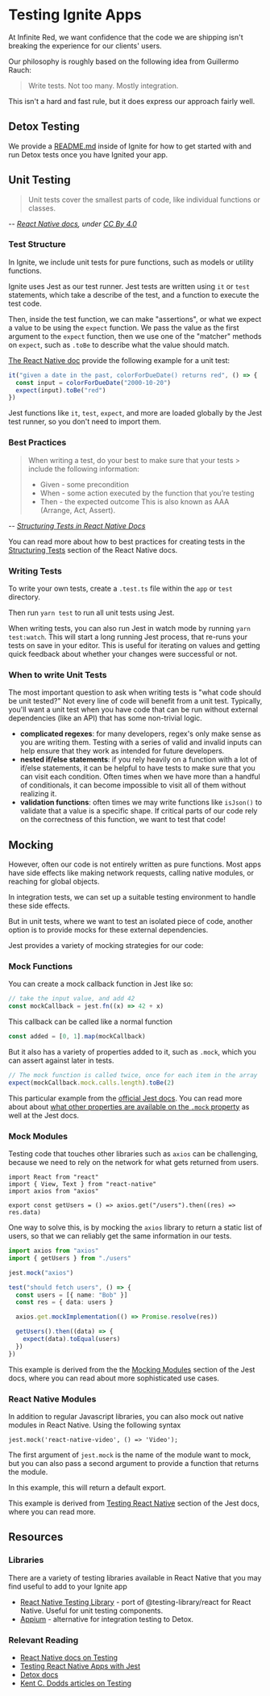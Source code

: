 # Testing Ignite Apps

At Infinite Red, we want confidence that the code we are shipping isn't breaking the experience for our clients' users.

Our philosophy is roughly based on the following idea from Guillermo Rauch:

> Write tests. Not too many. Mostly integration.

This isn't a hard and fast rule, but it does express our approach fairly well.

## Detox Testing

We provide a [README.md](../boilerplate/detox/README.md) inside of Ignite for how to get started with and run Detox tests once you have Ignited your app.

## Unit Testing

> Unit tests cover the smallest parts of code, like individual functions or classes.

-- <cite>[React Native docs](https://reactnative.dev/docs/testing-overview#unit-tests), under [CC By 4.0](https://creativecommons.org/licenses/by/4.0/)</cite>

### Test Structure

In Ignite, we include unit tests for pure functions, such as models or utility functions.

Ignite uses Jest as our test runner. Jest tests are written using `it` or `test` statements, which take a describe of the test, and a function to execute the test code.

Then, inside the test function, we can make "assertions", or what we expect a value to be using the `expect` function. We pass the value as the first argument to the `expect` function, then we use one of the "matcher" methods on `expect`, such as `.toBe` to describe what the value should match.

[The React Native doc](https://reactnative.dev/docs/testing-overview#unit-tests) provide the following example for a unit test:

```ts
it("given a date in the past, colorForDueDate() returns red", () => {
  const input = colorForDueDate("2000-10-20")
  expect(input).toBe("red")
})
```

Jest functions like `it`, `test`, `expect`, and more are loaded globally by the Jest test runner, so you don't need to import them.

### Best Practices

> When writing a test, do your best to make sure that your tests > include the following information:
>
> - Given - some precondition
> - When - some action executed by the function that you’re testing
> - Then - the expected outcome
>   This is also known as AAA (Arrange, Act, Assert).

-- <cite>[Structuring Tests in React Native Docs](https://reactnative.dev/docs/testing-overview#structuring-tests)</cite>

You can read more about how to best practices for creating tests in the [Structuring Tests](https://reactnative.dev/docs/testing-overview#structuring-tests) section of the React Native docs.

### Writing Tests

To write your own tests, create a `.test.ts` file within the `app` or `test` directory.

Then run `yarn test` to run all unit tests using Jest.

When writing tests, you can also run Jest in watch mode by running `yarn test:watch`. This will start a long running Jest process, that re-runs your tests on save in your editor. This is useful for iterating on values and getting quick feedback about whether your changes were successful or not.

### When to write Unit Tests

The most important question to ask when writing tests is "what code should be unit tested?" Not every line of code will benefit from a unit test. Typically, you'll want a unit test when you have code that can be run without external dependencies (like an API) that has some non-trivial logic.

- **complicated regexes**: for many developers, regex's only make sense as you are writing them. Testing with a series of valid and invalid inputs can help ensure that they work as intended for future developers.
- **nested if/else statements**: if you rely heavily on a function with a lot of if/else statements, it can be helpful to have tests to make sure that you can visit each condition. Often times when we have more than a handful of conditionals, it can become impossible to visit all of them without realizing it.
- **validation functions**: often times we may write functions like `isJson()` to validate that a value is a specific shape. If critical parts of our code rely on the correctness of this function, we want to test that code!

## Mocking

However, often our code is not entirely written as pure functions. Most apps have side effects like making network requests, calling native modules, or reaching for global objects.

In integration tests, we can set up a suitable testing environment to handle these side effects.

But in unit tests, where we want to test an isolated piece of code, another option is to provide mocks for these external dependencies.

Jest provides a variety of mocking strategies for our code:

### Mock Functions

You can create a mock callback function in Jest like so:

```ts
// take the input value, and add 42
const mockCallback = jest.fn((x) => 42 + x)
```

This callback can be called like a normal function

```ts
const added = [0, 1].map(mockCallback)
```

But it also has a variety of properties added to it, such as `.mock`, which you can assert against later in tests.

```ts
// The mock function is called twice, once for each item in the array
expect(mockCallback.mock.calls.length).toBe(2)
```

This particular example from the [official Jest docs](https://jestjs.io/docs/mock-functions#using-a-mock-function). You can read more about about [what other properties are available on the `.mock` property](https://jestjs.io/docs/mock-functions#mock-property) as well at the Jest docs.

### Mock Modules

Testing code that touches other libraries such as `axios` can be challenging, because we need to rely on the network for what gets returned from users.

```tsx
import React from "react"
import { View, Text } from "react-native"
import axios from "axios"

export const getUsers = () => axios.get("/users").then((res) => res.data)
```

One way to solve this, is by mocking the `axios` library to return a static list of users, so that we can reliably get the same information in our tests.

```ts
import axios from "axios"
import { getUsers } from "./users"

jest.mock("axios")

test("should fetch users", () => {
  const users = [{ name: "Bob" }]
  const res = { data: users }

  axios.get.mockImplementation(() => Promise.resolve(res))

  getUsers().then((data) => {
    expect(data).toEqual(users)
  })
})
```

This example is derived from the the [Mocking Modules](https://jestjs.io/docs/mock-functions#mocking-modules) section of the Jest docs, where you can read about more sophisticated use cases.

### React Native Modules

In addition to regular Javascript libraries, you can also mock out native modules in React Native. Using the following syntax

```
jest.mock('react-native-video', () => 'Video');
```

The first argument of `jest.mock` is the name of the module want to mock, but you can also pass a second argument to provide a function that returns the module.

In this example, this will return a default export.

This example is derived from [Testing React Native](https://jestjs.io/docs/tutorial-react-native#mock-native-modules-using-jestmock) section of the Jest docs, where you can read more.

## Resources

### Libraries

There are a variety of testing libraries available in React Native that you may find useful to add to your Ignite app

- [React Native Testing Library](https://callstack.github.io/react-native-testing-library/) - port of @testing-library/react for React Native. Useful for unit testing components.
- [Appium](https://appium.io/) - alternative for integration testing to Detox.

### Relevant Reading

- [React Native docs on Testing](https://reactnative.dev/docs/testing-overview)
- [Testing React Native Apps with Jest](https://jestjs.io/docs/tutorial-react-native)
- [Detox docs](https://wix.github.io/Detox/)
- [Kent C. Dodds articles on Testing](https://kentcdodds.com/blog?q=test)
